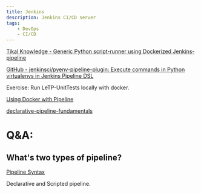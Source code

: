 ```yaml
---
title: Jenkins 
description: Jenkins CI/CD server
tags:
    - DevOps
    - CI/CD
---
```


[Tikal Knowledge - Generic Python script-runner using Dockerized Jenkins-pipeline](https://www.tikalk.com/posts/2017/09/24/generic-python-script-runner-using-dockerized-jenkins-pipeline/)

[GitHub - jenkinsci/pyenv-pipeline-plugin: Execute commands in Python virtualenvs in Jenkins Pipeline DSL](https://github.com/jenkinsci/pyenv-pipeline-plugin)

Exercise:
Run LeTP-UnitTests locally with docker.

[Using Docker with Pipeline](https://www.jenkins.io/doc/book/pipeline/docker/)

[declarative-pipeline-fundamentals](https://www.jenkins.io/doc/book/pipeline/%5C#declarative-pipeline-fundamentals)

# Q&A:

## What's two types of pipeline?

[Pipeline Syntax](https://www.jenkins.io/doc/book/pipeline/syntax/#compare)

Declarative and Scripted pipeline.

